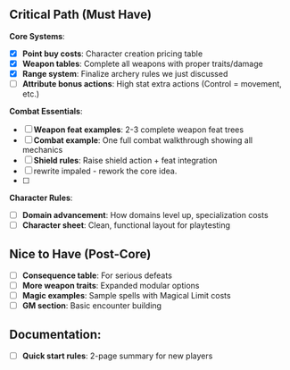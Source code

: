 ## **Critical Path (Must Have)**

**Core Systems**:

- [x]  **Point buy costs**: Character creation pricing table
- [x]  **Weapon tables**: Complete all weapons with proper traits/damage
- [x]  **Range system**: Finalize archery rules we just discussed
- [ ]  **Attribute bonus actions**: High stat extra actions (Control = movement, etc.)

**Combat Essentials**:

- [ ]  **Weapon feat examples**: 2-3 complete weapon feat trees
- [ ]  **Combat example**: One full combat walkthrough showing all mechanics
- [ ]  **Shield rules**: Raise shield action + feat integration
- [ ] rewrite impaled - rework the core idea.
- [ ] 

**Character Rules**:

- [ ]  **Domain advancement**: How domains level up, specialization costs
- [ ]  **Character sheet**: Clean, functional layout for playtesting

## **Nice to Have (Post-Core)**

- [ ]  **Consequence table**: For serious defeats
- [ ]  **More weapon traits**: Expanded modular options
- [ ]  **Magic examples**: Sample spells with Magical Limit costs
- [ ]  **GM section**: Basic encounter building

## **Documentation**:

- [ ]  **Quick start rules**: 2-page summary for new players